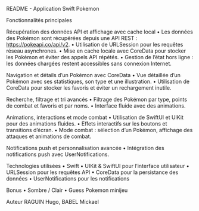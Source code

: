 README - Application Swift Pokemon

Fonctionnalités principales

Récupération des données API et affichage avec cache local
 •    Les données des Pokémon sont récupérées depuis une API REST : https://pokeapi.co/api/v2.
 •    Utilisation de URLSession pour les requêtes réseau asynchrones.
 •    Mise en cache locale avec CoreData pour stocker les Pokémon et éviter des appels API répétés.
 •    Gestion de l’état hors ligne : les données chargées restent accessibles sans connexion Internet.
 
Navigation et détails d’un Pokémon avec CoreData
 •    Vue détaillée d’un Pokémon avec ses statistiques, son type et une illustration.
 •    Utilisation de CoreData pour stocker les favoris et éviter un rechargement inutile.
 
Recherche, filtrage et tri avancés
 •    Filtrage des Pokémon par type, points de combat et favoris et par noms.
 •    Interface fluide avec des animations.
 
Animations, interactions et mode combat
 •    Utilisation de SwiftUI et UIKit pour des animations fluides.
 •    Effets interactifs sur les boutons et transitions d’écran.
 •    Mode combat : sélection d’un Pokémon, affichage des attaques et animations de combat.
 
Notifications push et personnalisation avancée
 •    Intégration des notifications push avec UserNotifications.

Technologies utilisées
    •    Swift
    •    UIKit & SwiftUI pour l’interface utilisateur
    •    URLSession pour les requêtes API
    •    CoreData pour la persistance des données
    •    UserNotifications pour les notifications
    
Bonus
    •    Sombre / Clair
    •    Guess Pokemon minijeu

Auteur
RAGUIN Hugo, BABEL Mickael
